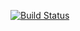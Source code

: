 [![Build Status](https://travis-ci.org/OrigamiDream/travis-ci-auto-deploy-test.svg?branch=master)](https://travis-ci.org/OrigamiDream/travis-ci-auto-deploy-test)